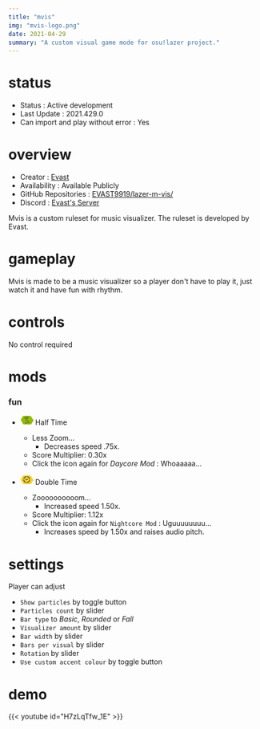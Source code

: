 ```yaml
---
title: "mvis"
img: "mvis-logo.png"
date: 2021-04-29
summary: "A custom visual game mode for osu!lazer project."
---
```


# status

- Status : Active development
- Last Update : 2021.429.0
- Can import and play without error : Yes

# overview

- Creator : [Evast](https://github.com/EVAST9919)
- Availability : Available Publicly
- GitHub Repositories : [EVAST9919/lazer-m-vis/](https://github.com/EVAST9919/lazer-m-vis/)
- Discord : [Evast's Server](https://discord.com/invite/7Y8GXAa)

Mvis is a custom ruleset for music visualizer. The ruleset is developed by Evast.

# gameplay

Mvis is made to be a music visualizer so a player don't have to play it, just watch it and have fun with rhythm.

# controls

No control required

# mods

### fun

- ![Half Time Icon](mod-icon/half-time-mod.png) Half Time
  - Less Zoom...
    - Decreases speed .75x.
  - Score Multiplier: 0.30x
  - Click the icon again for *Daycore Mod* : Whoaaaaa...

- ![Double Time Icon](mod-icon/double-time-mod.png) Double Time
  - Zoooooooooom...
    - Increased speed 1.50x.
  - Score Multiplier: 1.12x
  - Click the icon again for `Nightcore Mod` : Uguuuuuuuu...
    - Increases speed by 1.50x and raises audio pitch.

# settings

Player can adjust

- `Show particles` by toggle button
- `Particles count` by slider
- `Bar type` to *Basic*, *Rounded* or *Fall*
- `Visualizer amount` by slider
- `Bar width` by slider
- `Bars per visual` by slider
- `Rotation` by slider
- `Use custom accent colour` by toggle button

# demo

{{< youtube id="H7zLqTfw_1E" >}}
